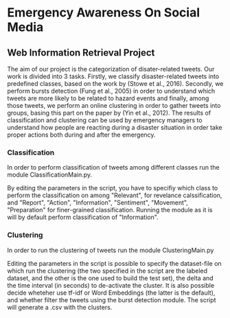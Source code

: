 # Emergency Awareness On Social Media
## Web Information Retrieval Project

The aim of our project is the categorization
of disater-related tweets. Our work
is divided into 3 tasks. Firstly, we classify
disaster-related tweets into predefined
classes, based on the work by (Stowe et
al., 2016). Secondly, we perform bursts
detection (Fung et al., 2005) in order to
understand which tweets are more likely
to be related to hazard events and finally,
among those tweets, we perform an online
clustering in order to gather tweets into
groups, basing this part on the paper by
(Yin et al., 2012). The results of classification
and clustering can be used by emergency
managers to understand how people
are reacting during a disaster situation in
order take proper actions both during and
after the emergency.

### Classification

In order to perform classification of tweets among different classes run the module ClassificationMain.py.

By editing the parameters in the script, you have to specifiy which class to perform the classification on among "Relevant", for revelance calssification, and "Report", "Action", "Information", "Sentiment", "Movement", "Preparation" for finer-grained classification. Running the module as it is will by default perform classification of "Information".

### Clustering

In order to run the clustering of tweets run the module ClusteringMain.py

Editing the parameters in the script is possible to specify the dataset-file on which run the clustering (the two specified in the script are the labeled dataset, and the other is the one used to build the test set), the delta and the time interval (in seconds) to de-activate the cluster. It is also possible decide wheteher use tf-idf or Word Embeddings (the latter is the default), and whether filter the tweets using the burst detection module.
The script will generate a .csv with the clusters.
